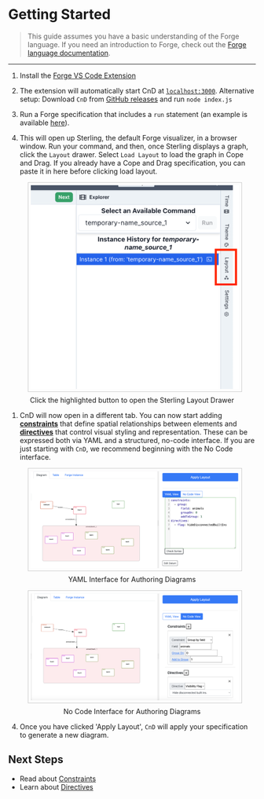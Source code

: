 # Getting Started


> This guide assumes you have a basic understanding of the Forge language. If you need an introduction to Forge,
> check out the [Forge language documentation](https://csci1710.github.io/forge-documentation/getting-started/installation.html).

---




1. Install the [Forge VS Code Extension](https://marketplace.visualstudio.com/items?itemName=SiddharthaPrasad.forge-language-server)
2. The extension will automatically start CnD at [`localhost:3000`](http://localhost:3000). Alternative setup: Download `CnD` from [GitHub releases](https://github.com/sidprasad/copeanddrag/releases) and run `node index.js`


3. Run a Forge specification that includes a `run` statement (an example is available [here](https://github.com/tnelson/Forge/blob/main/forge/examples/oopsla24/goat_cabbage_wolf.frg)).
4. This will open up Sterling, the default Forge visualizer, in a browser window. 
Run your command, and then, once Sterling displays a graph, click the `Layout` drawer.
 Select `Load Layout` to load the graph in Cope and Drag. If you already have a Cope and Drag specification, you can 
paste it in here before clicking load layout.


<figure>
    <img src="img/sterling-layout.png" alt="No Code Interface Screenshot" style="max-height: 500px; width: auto; border: 1px solid #ccc; padding: 5px;">
    <figcaption style="text-align: center; margin-top: 5px;">Click the highlighted button to open the Sterling Layout Drawer</figcaption>
</figure>



1. CnD will now open in a different tab. You can now start adding **[constraints](/constraints)** that define spatial relationships between elements and **[directives](/directives)** that control visual styling and representation.
These can be expressed both via YAML and a structured, no-code interface. 
If you are just starting with `CnD`, we recommend beginning with the No Code interface.

<figure>
    <img src="img/code.png" alt="YAML Interface Screenshot" style="max-height: 500px; width: auto; border: 1px solid #ccc; padding: 5px;">
    <figcaption style="text-align: center; margin-top: 5px;">YAML Interface for Authoring Diagrams</figcaption>
</figure>

<figure>
    <img src="img/nocode.png" alt="No Code Interface Screenshot" style="max-height: 500px; width: auto; border: 1px solid #ccc; padding: 5px;">
    <figcaption style="text-align: center; margin-top: 5px;">No Code Interface for Authoring Diagrams</figcaption>
</figure>

4. Once you have clicked 'Apply Layout', `CnD` will apply your specification to generate a new diagram.


## Next Steps

- Read about [Constraints](/copeanddrag/constraints)
- Learn about [Directives](/copeanddrag/directives)
